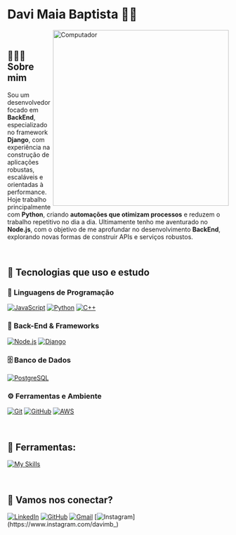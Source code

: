 # Davi Maia Baptista 🧑‍💻

<img src="https://raw.githubusercontent.com/MicaelliMedeiros/micaellimedeiros/master/image/computer-illustration.png" min-width="400px" max-width="400px" width="400px" align="right" alt="Computador">

<br>

## 👨🏻‍💻Sobre mim

Sou um desenvolvedor focado em **BackEnd**, especializado no framework **Django**, com experiência na construção de aplicações robustas, escaláveis e orientadas à performance.
Hoje trabalho principalmente com **Python**, criando **automações que otimizam processos** e reduzem o trabalho repetitivo no dia a dia.
Ultimamente tenho me aventurado no **Node.js**, com o objetivo de me aprofundar no desenvolvimento **BackEnd**, explorando novas formas de construir APIs e serviços robustos.

<br>

## 👾 Tecnologias que uso e estudo

### 🧠 Linguagens de Programação
[![JavaScript](https://skillicons.dev/icons?i=js)](https://skillicons.dev)
[![Python](https://skillicons.dev/icons?i=py)](https://skillicons.dev)
[![C++](https://skillicons.dev/icons?i=cpp)](https://skillicons.dev)

### 🧰 Back-End & Frameworks
[![Node.js](https://skillicons.dev/icons?i=nodejs)](https://skillicons.dev)
[![Django](https://skillicons.dev/icons?i=django)](https://skillicons.dev)

### 🗄️ Banco de Dados
[![PostgreSQL](https://skillicons.dev/icons?i=postgres)](https://skillicons.dev)

### ⚙️ Ferramentas e Ambiente
[![Git](https://skillicons.dev/icons?i=git)](https://skillicons.dev)
[![GitHub](https://skillicons.dev/icons?i=github)](https://skillicons.dev)
[![AWS](https://skillicons.dev/icons?i=aws)](https://skillicons.dev)

<br>

## 💼 Ferramentas:
[![My Skills](https://skillicons.dev/icons?i=vscode,git,github,postman)](https://skillicons.dev)

<br>

## 💌 Vamos nos conectar?

[![LinkedIn](https://img.shields.io/badge/LinkedIn-Davi%20Baptista-blue?style=flat-square&logo=linkedin)](https://www.linkedin.com/in/davimb)
[![GitHub](https://img.shields.io/github/followers/davi-baptista?label=follow&style=social)](https://github.com/davi-baptista)
[![Gmail](https://img.shields.io/badge/-davimaiabaptista21@gmail.com-006bed?style=flat-square&logo=Gmail&logoColor=white&link=mailto:davimaiabaptista21@gmail.com)](mailto:davimaiabaptista21@gmail.com)
[![Instagram](https://img.shields.io/badge/-@davimb__-purple?style=flat-square&logo=Instagram&logoColor=white&link=https://www.instagram.com/davimb_)](https://www.instagram.com/davimb_)

